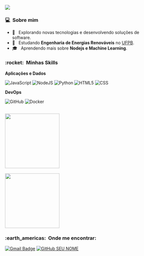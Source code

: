 
![](https://komarev.com/ghpvc/?username=Gahtee&color=006bed)

<h3> 💻 &nbsp;Sobre mim </h3>

- 🤔 &nbsp; Explorando novas tecnologias e desenvolvendo soluções de software.
- 🌱 &nbsp; Estudando **Engenharia de Energias Renováveis** no <a href="[link da sua faculdade](https://www.ufpb.br)">UFPB</a>.
- 🎓 &nbsp; Aprendendo mais sobre **Nodejs e Machine Learning**.

<h3> :rocket: &nbsp;Minhas Skills </h3>

**Aplicações e Dados**

  ![JavaScript](https://img.shields.io/badge/JavaScript-F7DF1E?style=for-the-badge&logo=javascript&logoColor=black)
  ![NodeJS](https://img.shields.io/badge/Node.js-43853D?style=for-the-badge&logo=node.js&logoColor=white)
  ![Python](https://img.shields.io/badge/Python-14354C?style=for-the-badge&logo=python&logoColor=white)
  ![HTML5](https://img.shields.io/badge/HTML5-E34F26?style=for-the-badge&logo=html5&logoColor=white)
  ![CSS](https://img.shields.io/badge/CSS-239120?&style=for-the-badge&logo=css3&logoColor=white)
  
**DevOps**

  ![GitHub](https://img.shields.io/badge/GitHub-100000?style=for-the-badge&logo=github&logoColor=white)
  ![Docker](https://img.shields.io/badge/Docker-2496ED?style=for-the-badge&logo=docker&logoColor=white)

<br>
<a href="https://github.com/Gahtee">
  <img height="180em" src="https://github-readme-stats.vercel.app/api?username=Gahtee&theme=tokyonight&show_icons=true" />
</a>
<br/>

<br>
<a href="https://github.com/Gahtee">
  <img height="180em" src="https://github-readme-stats.vercel.app/api/top-langs/?username=Gahtee&hide=html&layout=tokyonight&theme=white" />
</a>
<br/>

<h3> :earth_americas: &nbsp;Onde me encontrar: </h3> 

[![Gmail Badge](https://img.shields.io/badge/-gabrieltimoteobot@email.com-006bed?style=flat-square&logo=Gmail&logoColor=white&link=mailto:SEU-EMAIL)](mailto:SEU-EMAIL)
[![GitHub SEU NOME]( https://img.shields.io/github/followers/Gahtee?label=follow&style=social)](https://github.com/Gahtee)
